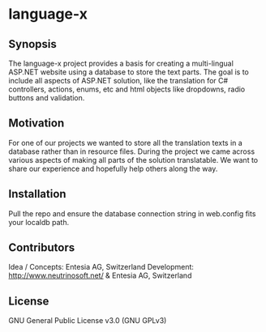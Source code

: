 # language-x

## Synopsis

The language-x project provides a basis for creating a multi-lingual ASP.NET website using a database to store the text parts. The goal is to include all aspects of ASP.NET solution, like the translation for C# controllers, actions, enums, etc and html objects like dropdowns, radio buttons and validation.   

## Motivation

For one of our projects we wanted to store all the translation texts in a database rather than in resource files. During the project we came across various aspects of making all parts of the solution translatable. We want to share our experience and hopefully help others along the way.

## Installation

Pull the repo and ensure the database connection string in web.config fits your localdb path.  


## Contributors

Idea / Concepts: Entesia AG, Switzerland
Development: http://www.neutrinosoft.net/ & Entesia AG, Switzerland 

## License

GNU General Public License v3.0 (GNU GPLv3)
